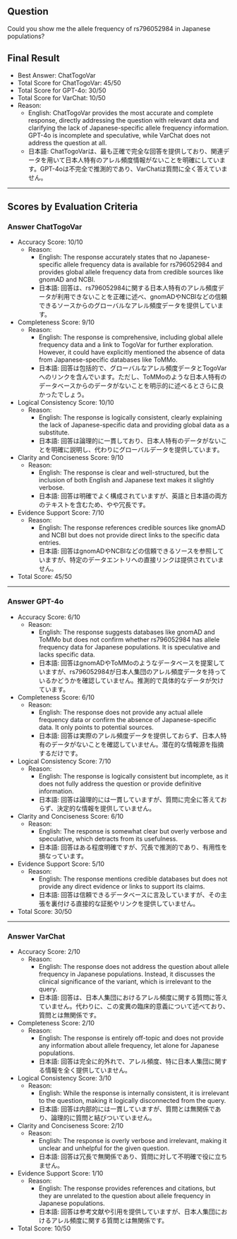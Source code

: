 ## Question

Could you show me the allele frequency of rs796052984 in Japanese populations?

## Final Result

- Best Answer: ChatTogoVar
- Total Score for ChatTogoVar: 45/50
- Total Score for GPT-4o: 30/50
- Total Score for VarChat: 10/50
- Reason:
  - English: ChatTogoVar provides the most accurate and complete response, directly addressing the question with relevant data and clarifying the lack of Japanese-specific allele frequency information. GPT-4o is incomplete and speculative, while VarChat does not address the question at all.
  - 日本語: ChatTogoVarは、最も正確で完全な回答を提供しており、関連データを用いて日本人特有のアレル頻度情報がないことを明確にしています。GPT-4oは不完全で推測的であり、VarChatは質問に全く答えていません。

---

## Scores by Evaluation Criteria

### Answer ChatTogoVar
- Accuracy Score: 10/10
  - Reason: 
    - English: The response accurately states that no Japanese-specific allele frequency data is available for rs796052984 and provides global allele frequency data from credible sources like gnomAD and NCBI.
    - 日本語: 回答は、rs796052984に関する日本人特有のアレル頻度データが利用できないことを正確に述べ、gnomADやNCBIなどの信頼できるソースからのグローバルなアレル頻度データを提供しています。
- Completeness Score: 9/10
  - Reason: 
    - English: The response is comprehensive, including global allele frequency data and a link to TogoVar for further exploration. However, it could have explicitly mentioned the absence of data from Japanese-specific databases like ToMMo.
    - 日本語: 回答は包括的で、グローバルなアレル頻度データとTogoVarへのリンクを含んでいます。ただし、ToMMoのような日本人特有のデータベースからのデータがないことを明示的に述べるとさらに良かったでしょう。
- Logical Consistency Score: 10/10
  - Reason: 
    - English: The response is logically consistent, clearly explaining the lack of Japanese-specific data and providing global data as a substitute.
    - 日本語: 回答は論理的に一貫しており、日本人特有のデータがないことを明確に説明し、代わりにグローバルデータを提供しています。
- Clarity and Conciseness Score: 9/10
  - Reason: 
    - English: The response is clear and well-structured, but the inclusion of both English and Japanese text makes it slightly verbose.
    - 日本語: 回答は明確でよく構成されていますが、英語と日本語の両方のテキストを含むため、やや冗長です。
- Evidence Support Score: 7/10
  - Reason: 
    - English: The response references credible sources like gnomAD and NCBI but does not provide direct links to the specific data entries.
    - 日本語: 回答はgnomADやNCBIなどの信頼できるソースを参照していますが、特定のデータエントリへの直接リンクは提供されていません。
- Total Score: 45/50

---

### Answer GPT-4o
- Accuracy Score: 6/10
  - Reason: 
    - English: The response suggests databases like gnomAD and ToMMo but does not confirm whether rs796052984 has allele frequency data for Japanese populations. It is speculative and lacks specific data.
    - 日本語: 回答はgnomADやToMMoのようなデータベースを提案していますが、rs796052984が日本人集団のアレル頻度データを持っているかどうかを確認していません。推測的で具体的なデータが欠けています。
- Completeness Score: 6/10
  - Reason: 
    - English: The response does not provide any actual allele frequency data or confirm the absence of Japanese-specific data. It only points to potential sources.
    - 日本語: 回答は実際のアレル頻度データを提供しておらず、日本人特有のデータがないことを確認していません。潜在的な情報源を指摘するだけです。
- Logical Consistency Score: 7/10
  - Reason: 
    - English: The response is logically consistent but incomplete, as it does not fully address the question or provide definitive information.
    - 日本語: 回答は論理的には一貫していますが、質問に完全に答えておらず、決定的な情報を提供していません。
- Clarity and Conciseness Score: 6/10
  - Reason: 
    - English: The response is somewhat clear but overly verbose and speculative, which detracts from its usefulness.
    - 日本語: 回答はある程度明確ですが、冗長で推測的であり、有用性を損なっています。
- Evidence Support Score: 5/10
  - Reason: 
    - English: The response mentions credible databases but does not provide any direct evidence or links to support its claims.
    - 日本語: 回答は信頼できるデータベースに言及していますが、その主張を裏付ける直接的な証拠やリンクを提供していません。
- Total Score: 30/50

---

### Answer VarChat
- Accuracy Score: 2/10
  - Reason: 
    - English: The response does not address the question about allele frequency in Japanese populations. Instead, it discusses the clinical significance of the variant, which is irrelevant to the query.
    - 日本語: 回答は、日本人集団におけるアレル頻度に関する質問に答えていません。代わりに、この変異の臨床的意義について述べており、質問とは無関係です。
- Completeness Score: 2/10
  - Reason: 
    - English: The response is entirely off-topic and does not provide any information about allele frequency, let alone for Japanese populations.
    - 日本語: 回答は完全に的外れで、アレル頻度、特に日本人集団に関する情報を全く提供していません。
- Logical Consistency Score: 3/10
  - Reason: 
    - English: While the response is internally consistent, it is irrelevant to the question, making it logically disconnected from the query.
    - 日本語: 回答は内部的には一貫していますが、質問とは無関係であり、論理的に質問と結びついていません。
- Clarity and Conciseness Score: 2/10
  - Reason: 
    - English: The response is overly verbose and irrelevant, making it unclear and unhelpful for the given question.
    - 日本語: 回答は冗長で無関係であり、質問に対して不明確で役に立ちません。
- Evidence Support Score: 1/10
  - Reason: 
    - English: The response provides references and citations, but they are unrelated to the question about allele frequency in Japanese populations.
    - 日本語: 回答は参考文献や引用を提供していますが、日本人集団におけるアレル頻度に関する質問とは無関係です。
- Total Score: 10/50